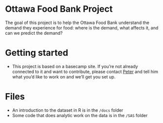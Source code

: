 # Ottawa Food Bank Project
The goal of this project is to help the Ottawa Food Bank understand the demand they experience for food: where is the demand, what affects it, and can we predict the demand?

# Getting started
* This project is based on a basecamp site. If you’re not already connected to it and want to contribute, please contact [Peter](http://www.meetup.com/DataforGood-Ottawa/members/130946522/) and tell him what you’d like to work on and we’ll get you set up.

# Files
* An introduction to the dataset in R is in the `/docs` folder
* Some code that does analytic work on the data is in the `/SAS` folder
